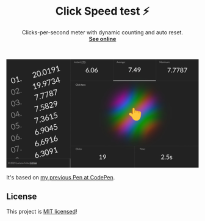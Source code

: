 <!-- <p align="center">
    <img src="assets/image/logo.svg" width="256">
</p> -->

<h1 align="center">
    Click Speed test ⚡
</h1>

<p align="center">
    Clicks-per-second meter with dynamic counting and auto reset.
    <br>
    <strong><a href="https://github.lucianofelix.com.br/clicks/">See online</a></strong>
</p>

<br>

![App screenshot](assets/image/screenshot.jpg)

It's based on [my previous Pen at CodePen](https://codepen.io/FelixLuciano/pen/MWavXmy).

## License

This project is [MIT licensed](LICENSE)!
